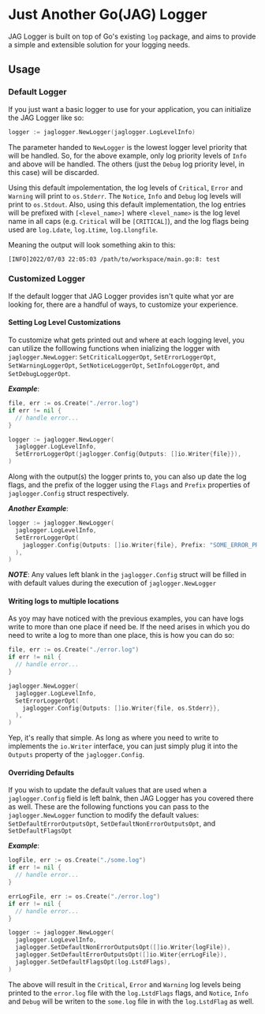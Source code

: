 # Just Another Go(JAG) Logger
JAG Logger is built on top of Go's existing `log` package, 
and aims to provide a simple and extensible solution for your logging needs.

## Usage

### Default Logger
If you just want a basic logger to use for your application, you can initialize the JAG Logger like so:
```go
logger := jaglogger.NewLogger(jaglogger.LogLevelInfo)
```
The parameter handed to `NewLogger` is the lowest logger level priority that will be handled. 
So, for the above example, only log priority levels of `Info` and above will be handled. 
The others (just the `Debug` log priority level, in this case) will be discarded.

Using this default impolementation, the log levels of `Critical`, `Error` and `Warning` will print to 
`os.Stderr`.  The `Notice`, `Info` and `Debug` log levels will print to `os.Stdout`. 
Also, using this default implementation, the log entries will be prefixed with `[<level_name>]`
where `<level_name>` is the log level name in all caps (e.g. `Critical` will be `[CRITICAL]`), 
and the log flags being used are `log.Ldate`, `log.Ltime`, `log.Llongfile`.

Meaning the output will look something akin to this:
```
[INFO]2022/07/03 22:05:03 /path/to/workspace/main.go:8: test
```

### Customized Logger
If the default logger that JAG Logger provides isn't quite what yor are looking for,
there are a handful of ways, to customize your experience.

#### Setting Log Level Customizations
To customize what gets printed out and where at each logging level, 
you can utilize the folllowing functions when inializing the logger with `jaglogger.NewLogger`: 
`SetCriticalLoggerOpt`, `SetErrorLoggerOpt`, `SetWarningLoggerOpt`, `SetNoticeLoggerOpt`, `SetInfoLoggerOpt`,
and `SetDebugLoggerOpt`.

**_Example_**:
```go
file, err := os.Create("./error.log")
if err != nil {
  // handle error...
}

logger := jaglogger.NewLogger(
  jaglogger.LogLevelInfo,
  SetErrorLoggerOpt(jaglogger.Config{Outputs: []io.Writer{file}}),
)
```
Along with the output(s) the logger prints to, you can also up date the log flags, and the prefix of the logger using the `Flags` and `Prefix` properties of `jaglogger.Config` struct respectively.

**_Another Example_**:
```go
logger := jaglogger.NewLogger(
  jaglogger.LogLevelInfo,
  SetErrorLoggerOpt(
    jaglogger.Config{Outputs: []io.Writer{file}, Prefix: "SOME_ERROR_PREFIX", Flags: log.LstdFlags},
  ),
)
```

**_NOTE_**: Any values left blank in the `jaglogger.Config` struct will be filled in with default values during
the execution of `jaglogger.NewLogger`

#### Writing logs to multiple locations
As yoy may have noticed with the previous examples, you can have logs write to more than one place if need be. If the need arises in which you do need to write a log to more than one place, this is how you can do so:
```go
file, err := os.Create("./error.log")
if err != nil {
  // handle error...
}

jaglogger.NewLogger(
  jaglogger.LogLevelInfo,
  SetErrorLoggerOpt(
    jaglogger.Config{Outputs: []io.Writer{file, os.Stderr}},
  ),
)
```
Yep, it's really that simple. As long as where you need to write to implements the `io.Writer` interface,
you can just simply plug it into the `Outputs` property of the `jaglogger.Config`.


#### Overriding Defaults
If you wish to update the default values that are used when a `jaglogger.Config` field is left balnk, 
then JAG Logger has you covered there as well. These are the following functions you can pass to the 
`jaglogger.NewLogger` function to modify the default values: `SetDefaultErrorOutputsOpt`,
`SetDefaultNonErrorOutputsOpt`, and `SetDefaultFlagsOpt`

**_Example_**:
```go
logFile, err := os.Create("./some.log")
if err != nil {
  // handle error...
}

errLogFile, err := os.Create("./error.log")
if err != nil {
  // handle error...
}

logger := jaglogger.NewLogger(
  jaglogger.LogLevelInfo,
  jaglogger.SetDefaultNonErrorOutputsOpt([]io.Writer{logFile}),
  jaglogger.SetDefaultErrorOutputsOpt([]io.Witer{errLogFile}),
  jaglogger.SetDefaultFlagsOpt(log.LstdFlags),
)
```

The above will result in the `Critical`, `Error` and `Warning` log levels being printed to the `error.log` file
with the `log.LstdFlags` flags, and `Notice`, `Info` and `Debug` will be writen to the `some.log` file in with
the `log.LstdFlag` as well.
